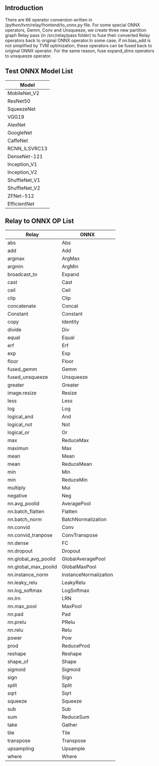 <!--- Licensed to the Apache Software Foundation (ASF) under one -->
<!--- or more contributor license agreements.  See the NOTICE file -->
<!--- distributed with this work for additional information -->
<!--- regarding copyright ownership.  The ASF licenses this file -->
<!--- to you under the Apache License, Version 2.0 (the -->
<!--- "License"); you may not use this file except in compliance -->
<!--- with the License.  You may obtain a copy of the License at -->

<!---   http://www.apache.org/licenses/LICENSE-2.0 -->

<!--- Unless required by applicable law or agreed to in writing, -->
<!--- software distributed under the License is distributed on an -->
<!--- "AS IS" BASIS, WITHOUT WARRANTIES OR CONDITIONS OF ANY -->
<!--- KIND, either express or implied.  See the License for the -->
<!--- specific language governing permissions and limitations -->
<!--- under the License. -->

Introduction
----------
There are 66 operator conversion written in /python/tvm/relay/frontend/to_onnx.py file. For some special ONNX operators, Gemm, Conv and Unsqueeze, we create three new partition graph Relay pass (in /src/relay/pass folder) to fuse their converted Relay operators back to original ONNX operator.In some case, if nn.bias_add is not simplified by TVM optimization, these operators can be fused back to original ONNX operator. For the same reason, fuse expand_dims operators to unsqueeze operator.

Test ONNX Model List
--------------------
|Model|
|-----|
|MobileNet_V2|
|ResNet50|
|SqueezeNet|
|VGG19|
|AlexNet|
|GoogleNet|
|CaffeNet|
|RCNN_ILSVRC13|
|DenseNet-121|
|Inception_V1|
|Inception_V2|
|ShuffleNet_V1|
|ShuffleNet_V2|
|ZFNet-512|
|EfficientNet|


Relay to ONNX OP List
---------------------
|Relay|ONNX|
|-----|----|
|abs|Abs|
|add|Add|
|argmax|ArgMax|
|argmin|ArgMin|
|broadcast_to|Expand|
|cast|Cast|
|ceil|Ceil|
|clip|Clip|
|concatenate|Concat|
|Constant|Constant|
|copy|Identity|
|divide|Div|
|equal|Equal|
|erf|Erf|
|exp|Exp|
|floor|Floor|
|fused_gemm|Gemm|
|fused_unsqueeze|Unsqueeze|
|greater|Greater|
|image.resize|Resize|
|less|Less|
|log|Log|
|logical_and|And|
|logical_not|Not|
|logical_or|Or|
|max|ReduceMax|
|maximun|Max|
|mean|Mean|
|mean|ReduceMean|
|min|Min|
|min|ReduceMin|
|multiply|Mul|
|negative|Neg|
|nn.avg_poolid|AveragePool|
|nn.batch_flatten|Flatten|
|nn.batch_norm|BatchNormalization|
|nn.convid|Conv|
|nn.convid_tranpose|ConvTranspose|
|nn.dense|FC|
|nn.dropout|Dropout|
|nn.global_avg_poolid|GlobalAveragePool|
|nn.global_max_poolid|GlobalMaxPool|
|nn.instance_norm|InstanceNormalization|
|nn.leaky_relu|LeakyRelu|
|nn.log_softmax|LogSoftmax|
|nn.lrn|LRN|
|nn.max_pool|MaxPool|
|nn.pad|Pad|
|nn.prelu|PRelu|
|nn.relu|Relu|
|power|Pow|
|prod|ReduceProd|
|reshape|Reshape|
|shape_of|Shape|
|sigmoid|Sigmoid|
|sign|Sign|
|split|Split|
|sqrt|Sqrt|
|squeeze|Squeeze|
|sub|Sub|
|sum|ReduceSum|
|take|Gather|
|tile|Tile|
|transpose|Transpose|
|upsampling|Upsample|
|where|Where|
